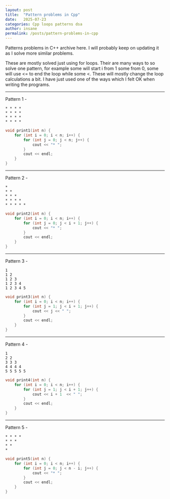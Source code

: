 ```yaml
---
layout: post
title:  "Pattern problems in Cpp"
date:   2025-07-23
categories: Cpp loops patterns dsa
author: insane
permalink: /posts/pattern-problems-in-cpp
---
```

Patterns problems in C++ archive here. I will probably keep on updating it as I solve more similar problems.

These are mostly solved just using for loops. Their are many ways to so solve one pattern, for example some will start i from 1 some from 0, some will use <= to end the loop while some <. These will mostly change the loop calculations a bit. I have just used one of the ways which I felt OK when writing the programs.

---

Pattern 1 -

```
* * * *
* * * *
* * * *
* * * *
```

```cpp
void print1(int n) {
    for (int i = 0; i < n; i++) {
        for (int j = 0; j < n; j++) {
            cout << "* ";
        }
        cout << endl;
    }
}
```

---

Pattern 2 -

```
*
* *
* * *
* * * *
* * * * *
```

```cpp
void print2(int n) {
    for (int i = 0; i < n; i++) {
        for (int j = 0; j < i + 1; j++) {
            cout << "* ";
        }
        cout << endl;
    }
}
```

---

Pattern 3 -

```
1
1 2
1 2 3
1 2 3 4
1 2 3 4 5
```

```cpp
void print3(int n) {
    for (int i = 0; i < n; i++) {
        for (int j = 1; j < i + 1; j++) {
            cout << j << " ";
        }
        cout << endl;
    }
}
```

---

Pattern 4 -

```
1
2 2
3 3 3
4 4 4 4
5 5 5 5 5
```

```cpp
void print4(int n) {
    for (int i = 0; i < n; i++) {
        for (int j = 1; j < i + 1; j++) {
            cout << i + 1  << " ";
        }
        cout << endl;
    }
}
```

---

Pattern 5 -

```
* * * *
* * *
* *
*
```

```cpp
void print5(int n) {
    for (int i = 0; i < n; i++) {
        for (int j = 0; j < n - i; j++) {
            cout << "* ";
        }
        cout << endl;
    }
}
```